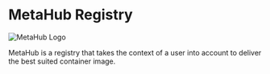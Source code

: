 # MetaHub Registry

![MetaHub Logo](https://gitlab.com/qnib-metahub/community-edition/-/raw/beta/img/metahub-logo.png)

MetaHub is a registry that takes the context of a user into account to deliver the best suited container image.